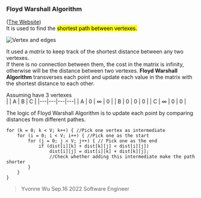 ### Floyd Warshall Algorithm<br>
([The Website](https://www.geeksforgeeks.org/floyd-warshall-algorithm-dp-16/))<br>
It is used to find the <mark>shortest path between vertexes<mark>.<br>

![Vertex and edges](https://upload.wikimedia.org/wikipedia/commons/b/b2/Floyd-Warshall-Algorithm-Problem.png)<br>

It used a *matrix* to keep track of the shortest distance between any two vertexes.<br>
If there is no connection between them, the cost in the matrix is infinity, otherwise will be the distance between two vertexes. **Floyd Warshall Algorithm** transverses each point and update each value in the matrix with the shortest distance to each other.<br>

Assuming have 3 vertexes<br>
|   | A | B | C |
|---|---|---|---|
| A | 0 | ∞ | 0 |
| B | 0 | 0 | 0 |
| C | ∞ | 0 | 0 |

The logic of Floyd Warshall Algorithm is to update each point by comparing distances from different pathes.<br>

```
for (k = 0; k < V; k++) { //Pick one vertex as intermediate 
    for (i = 0; i < V; i++) { //Pick one as the start 
        for (j = 0; j < V; j++) { // Pick one as the end 
            if (dist[i][k] + dist[k][j] < dist[i][j]) 
                dist[i][j] = dist[i][k] + dist[k][j]; 
                //Check whether adding this intermediate make the path shorter 
        } 
    }    
}
```
>Yvonne Wu Sep.16 2022 Software Engineer


